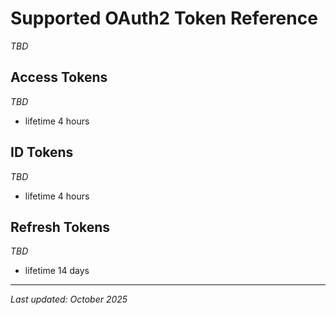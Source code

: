 # Supported OAuth2 Token Reference

_TBD_

## Access Tokens

_TBD_
- lifetime 4 hours

## ID Tokens

_TBD_
- lifetime 4 hours

## Refresh Tokens

_TBD_
- lifetime 14 days

---

*Last updated: October 2025*
